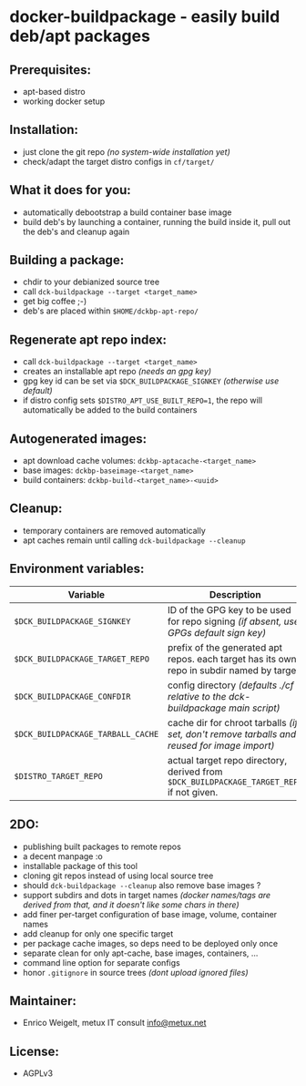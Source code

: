 docker-buildpackage - easily build deb/apt packages
=================================

Prerequisites:
--------------

* apt-based distro
* working docker setup

Installation:
--------------
* just clone the git repo _(no system-wide installation yet)_
* check/adapt the target distro configs in `cf/target/`

What it does for you:
---------------------
* automatically debootstrap a build container base image
* build deb's by launching a container, running the build inside it, pull out the deb's and cleanup again

Building a package:
-------------------
* chdir to your debianized source tree
* call `dck-buildpackage --target <target_name>`
* get big coffee ;-)
* deb's are placed within `$HOME/dckbp-apt-repo/`

Regenerate apt repo index:
--------------------------
* call `dck-buildpackage --target <target_name>`
* creates an installable apt repo _(needs an gpg key)_
* gpg key id can be set via `$DCK_BUILDPACKAGE_SIGNKEY` _(otherwise use default)_
* if distro config sets `$DISTRO_APT_USE_BUILT_REPO=1`, the repo will automatically be added to the build containers

Autogenerated images:
---------------------
* apt download cache volumes: `dckbp-aptacache-<target_name>`
* base images:                `dckbp-baseimage-<target_name>`
* build containers:           `dckbp-build-<target_name>-<uuid>`

Cleanup:
--------
* temporary containers are removed automatically
* apt caches remain until calling `dck-buildpackage --cleanup`

Environment variables:
----------------------

Variable | Description
---|---
`$DCK_BUILDPACKAGE_SIGNKEY`       | ID of the GPG key to be used for repo signing _(if absent, use GPGs default sign key)_
`$DCK_BUILDPACKAGE_TARGET_REPO`   | prefix of the generated apt repos. each target has its own repo in subdir named by target.
`$DCK_BUILDPACKAGE_CONFDIR`       | config directory _(defaults ./cf relative to the dck-buildpackage main script)_
`$DCK_BUILDPACKAGE_TARBALL_CACHE` | cache dir for chroot tarballs _(if set, don't remove tarballs and reused for image import)_
`$DISTRO_TARGET_REPO`             | actual target repo directory, derived from `$DCK_BUILDPACKAGE_TARGET_REPO` if not given.

2DO:
----
* publishing built packages to remote repos
* a decent manpage :o
* installable package of this tool
* cloning git repos instead of using local source tree
* should `dck-buildpackage --cleanup` also remove base images ?
* support subdirs and dots in target names _(docker names/tags are derived from that, and it doesn't like some chars in there)_
* add finer per-target configuration of base image, volume, container names
* add cleanup for only one specific target
* per package cache images, so deps need to be deployed only once
* separate clean for only apt-cache, base images, containers, ...
* command line option for separate configs
* honor `.gitignore` in source trees _(dont upload ignored files)_

Maintainer:
-----------
* Enrico Weigelt, metux IT consult <info@metux.net>

License:
--------
* AGPLv3
